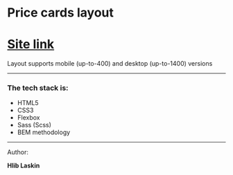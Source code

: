 # Price cards layout

<h1><a href="https://jupdiv.github.io/Price-cards-layout/">Site link</a></h1>

Layout supports mobile (up-to-400) and desktop (up-to-1400) versions
<hr style="color: black">

<h3>The tech stack is:</h3>
<ul>
  <li>HTML5</li>
  <li>CSS3</li>  
  <li>Flexbox</li>  
  <li>Sass (Scss)</li>  
  <li>BEM methodology</li>   
</ul>

<hr>

Author:

<b>Hlib Laskin</b>
